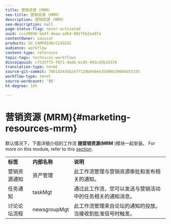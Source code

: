 ```yaml
---
title: 营销资源 (MRM)
seo-title: 营销资源 (MRM)
description: 营销资源 (MRM)
seo-description: null
page-status-flag: never-activated
uuid: cccd9046-be4f-4eaa-adb4-802fbb2ea87a
contentOwner: sauviat
products: SG_CAMPAIGN/CLASSIC
audience: workflow
content-type: reference
topic-tags: technical-workflows
discoiquuid: cf535ff5-f871-4edb-bc05-993cd5b1937b
translation-type: tm+mt
source-git-commit: 70b143445b2e77128b9404e35d96b39694d55335
workflow-type: tm+mt
source-wordcount: '95'
ht-degree: 14%

---
```



# 营销资源 (MRM){#marketing-resources-mrm}

默认情况下，下面详细介绍的工作流 **随营销资源(MRM** )模块一起安装。 For more on this module, refer to this [section](../../campaign/using/designing-marketing-campaigns.md).

<table> 
 <tbody> 
  <tr> 
   <td> <strong>标签</strong><br /> </td> 
   <td> <strong>内部名称</strong><br /> </td> 
   <td> <strong>说明</strong><br /> </td> 
  </tr> 
  <tr> 
   <td> <span class="uicontrol">营销资源通知</span> <br /> </td> 
   <td> <span class="uicontrol">资产管理</span> <br /> </td> 
   <td> 此工作流管理与营销资源审批和发布相关的通知。 <br /> </td> 
  </tr> 
  <tr> 
   <td> <span class="uicontrol">任务通知</span> <br /> </td> 
   <td> <span class="uicontrol">taskMgt</span> <br /> </td> 
   <td> 通过此工作流，您可以发送与营销活动中的任务相关的通知消息。<br /> </td> 
  </tr> 
  <tr> 
   <td> <span class="uicontrol">讨论论坛流程</span> <br /> </td> 
   <td> <span class="uicontrol">newsgroupMgt</span> <br /> </td> 
   <td> 此工作流管理来自论坛的通知的投放。 当接收到批准信号时触发。<br /> </td> 
  </tr> 
 </tbody> 
</table>

